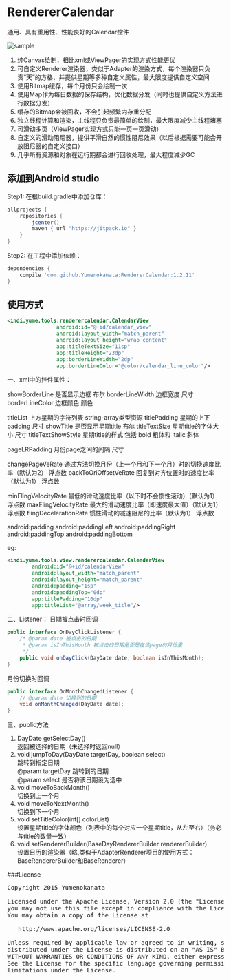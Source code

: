 # RendererCalendar
通用、具有重用性、性能良好的Calendar控件  

![sample](https://github.com/Yumenokanata/RendererCalendar/blob/master/pic.jpg)
  
1. 纯Canvas绘制，相比xml或ViewPager的实现方式性能更优
2. 可自定义Renderer渲染器，类似于Adapter的渲染方式，每个渲染器只负责“天”的方格，并提供星期等多种自定义属性，最大限度提供自定义空间
3. 使用Bitmap缓存，每个月份只会绘制一次
4. 使用Map作为每日数据的保存结构，优化数据分发（同时也提供自定义方法进行数据分发）
5. 缓存的Bitmap会被回收，不会引起频繁内存重分配
6. 独立线程计算和渲染，主线程只负责最简单的绘制，最大限度减少主线程堵塞
7. 可滑动多页（ViewPager实现方式只能一页一页滑动）
8. 自定义的滑动阻尼器，提供平滑自然的惯性阻尼效果（以后根据需要可能会开放阻尼器的自定义接口）
9. 几乎所有资源和对象在运行期都会进行回收处理，最大程度减少GC

## 添加到Android studio
Step1: 在根build.gradle中添加仓库：
```groovy
allprojects {
	repositories {
        jcenter()
		maven { url "https://jitpack.io" }
	}
}
```

Step2: 在工程中添加依赖：
```groovy
dependencies {
    compile 'com.github.Yumenokanata:RendererCalendar:1.2.11'
}
```

## 使用方式
```xml
<indi.yume.tools.renderercalendar.CalendarView
                android:id="@+id/calendar_view"
                android:layout_width="match_parent"
                android:layout_height="wrap_content"
                app:titleTextSize="11sp"
                app:titleHeight="23dp"
                app:borderLineWidth="2dp"
                app:borderLineColor="@color/calendar_line_color"/>
```

一、xml中的控件属性：

showBorderLine  是否显示边框  布尔
borderLineWidth  边框宽度  尺寸
borderLineColor  边框颜色  颜色

titleList  上方星期的字符列表  string-array类型资源
titlePadding  星期的上下padding  尺寸
showTitle   是否显示星期title  布尔
titleTextSize   星期title的字体大小  尺寸
titleTextShowStyle  星期title的样式  包括 bold 粗体和 italic 斜体

pageLRPadding  月份page之间的间隔  尺寸

changePageVeRate  通过方法切换月份（上一个月和下一个月）时的切换速度比率（默认为2）  浮点数
backToOriOffsetVeRate  回复到对齐位置时的速度比率（默认为1）  浮点数

minFlingVelocityRate  最低的滑动速度比率（以下时不会惯性滚动）（默认为1）  浮点数
maxFlingVelocityRate  最大的滑动速度比率（即速度最大值）（默认为1）  浮点数
flingDecelerationRate  惯性滑动的减速阻尼的比率（默认为1）  浮点数


android:padding
android:paddingLeft
android:paddingRight
android:paddingTop
android:paddingBottom

eg:
```xml
<indi.yume.tools.view.renderercalendar.CalendarView
        android:id="@+id/calendarView"
        android:layout_width="match_parent"
        android:layout_height="match_parent"
        android:padding="1sp"
        android:paddingTop="0dp"
        app:titlePadding="10dp"
        app:titleList="@array/week_title"/>
```
        
二、Listener：
日期被点击时回调
```java
public interface OnDayClickListener {
	/* @param date 被点击的日期
	 * @param isInThisMonth 被点击的日期是否是在该page的月份里
	 */
    public void onDayClick(DayDate date, boolean isInThisMonth);
}
```

月份切换时回调
```java
public interface OnMonthChangedListener {
	// @param date 切换到的日期
    void onMonthChanged(DayDate date);
}
```

三、public方法  
1. DayDate getSelectDay()   
	返回被选择的日期（未选择时返回null）  
2. void jumpToDay(DayDate targetDay, boolean select)  
	跳转到指定日期  
	@param targetDay 跳转到的日期  
	@param select  是否将该日期设为选中  
3. void moveToBackMonth()  
	切换到上一个月  
4. void moveToNextMonth()  
	切换到下一个月  
5. void setTitleColor(int[] colorList)  
	设置星期title的字体颜色（列表中的每个对应一个星期title，从左至右）（务必与title的数量一致）  
6. void setRendererBuilder(BaseDayRendererBuilder rendererBuilder)  
	设置日历的渲染器（略,类似于AdapterRenderer项目的使用方式：BaseRendererBuilder和BaseRenderer）  
	
###License
<pre>
Copyright 2015 Yumenokanata

Licensed under the Apache License, Version 2.0 (the "License");
you may not use this file except in compliance with the License.
You may obtain a copy of the License at

   http://www.apache.org/licenses/LICENSE-2.0

Unless required by applicable law or agreed to in writing, software
distributed under the License is distributed on an "AS IS" BASIS,
WITHOUT WARRANTIES OR CONDITIONS OF ANY KIND, either express or implied.
See the License for the specific language governing permissions and
limitations under the License.
</pre>
